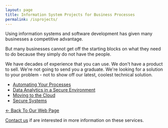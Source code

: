 ```yaml
---
layout: page
title: Information System Projects for Business Processes
permalink: /isprojects/
---
```


Using information systems and software development has given many businesses a competitive advantage.

But many businesses cannot get off the starting blocks on what they need to do because they simply do not have the people.

We have decades of experience that you can use. We don't have a product to sell. We're not going to send you a graduate. We're looking for a solution to your problem - not to show off our latest, coolest technical solution.

* [Automating Your Processes](..//services/automating)
* [Data Analytics in a Secure Environment](../services/dataAnalytics)
* [Moving to the Cloud](../services/cloud)
* [Secure Systems](../services/securesystems)

[<- Back To Our Web Page](../.)

[Contact us](../contact/) if are interested in more information on these services.
